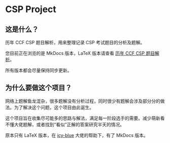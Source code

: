 # CSP Project

## 这是什么？

历年 CCF CSP 题目解析，用来整理记录 CSP 考试题目的分析及题解。

您目前正在浏览的是 MkDocs 版本，LaTeX 版本请查看 [历年 CCF CSP 题目解析](https://github.com/lxlonlyn/CSP-Project)。

所有版本都会尽量保持同步更新。

## 为什么要做这个项目？

网络上题解鱼龙混杂，很多题解没有分析过程，同时很少有题解会涉及部分分的做法。为了解决这个问题，这个项目由此诞生。

这个项目旨在收集尽可能多的思路与解法，满足每一阶段选手的需要。减少萌新看不懂大佬题解，或者找到“看似”正解的答案研究半天的情况。

原本只有 LaTeX 版本，在 [icy-blue](https://github.com/icy-blue) 大佬的帮助下，有了 MkDocs 版本。
